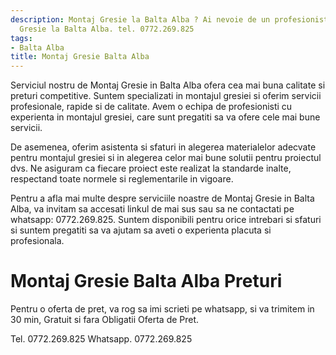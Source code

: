 ```yaml
---
description: Montaj Gresie la Balta Alba ? Ai nevoie de un profesionist in Montaj
  Gresie la Balta Alba. tel. 0772.269.825
tags:
- Balta Alba
title: Montaj Gresie Balta Alba
---
```



Serviciul nostru de Montaj Gresie in Balta Alba ofera cea mai buna calitate si preturi competitive. Suntem specializati in montajul gresiei si oferim servicii profesionale, rapide si de calitate. Avem o echipa de profesionisti cu experienta in montajul gresiei, care sunt pregatiti sa va ofere cele mai bune servicii.

De asemenea, oferim asistenta si sfaturi in alegerea materialelor adecvate pentru montajul gresiei si in alegerea celor mai bune solutii pentru proiectul dvs. Ne asiguram ca fiecare proiect este realizat la standarde inalte, respectand toate normele si reglementarile in vigoare.

Pentru a afla mai multe despre serviciile noastre de Montaj Gresie in Balta Alba, va invitam sa accesati linkul de mai sus sau sa ne contactati pe whatsapp: 0772.269.825. Suntem disponibili pentru orice intrebari si sfaturi si suntem pregatiti sa va ajutam sa aveti o experienta placuta si profesionala.

# Montaj Gresie Balta Alba Preturi
Pentru o oferta de pret, va rog sa imi scrieti pe whatsapp, si va trimitem in 30 min, Gratuit si fara Obligatii Oferta de Pret.

Tel. 0772.269.825
Whatsapp. 0772.269.825